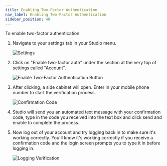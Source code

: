```yaml
---
title: Enabling Two-Factor Authentication
nav_label: Enabling Two-Factor Authentication
sidebar_position: 40
---
```


To enable two-factor authentication:

1. Navigate to your settings tab in your Studio menu.

     ![Settings](/assets/studio/2_factor_edited_1.png) 

2. Click on "Enable two-factor auth" under the section at the very top of settings called "Account".

     ![Enable Two-Factor Authentication Button](/assets/studio/2_factor_edited_2.png) 

3. After clicking, a side cabinet will open. Enter in your mobile phone number to start the verification process.

    ![Confirmation Code](/assets/studio/confirmation_code_request.png) 

4. Studio will send you an automated text message with your confirmation code, type in the code you received into the text box and click send and enable to complete the process.  
  
5. Now log out of your account and try logging back in to make sure it's working correctly. You'll know it's working correctly if you receive a confirmation code and the login screen prompts you to type it in before logging in.

     ![Logging Verification](/assets/studio/unstack_verfification.png) 

